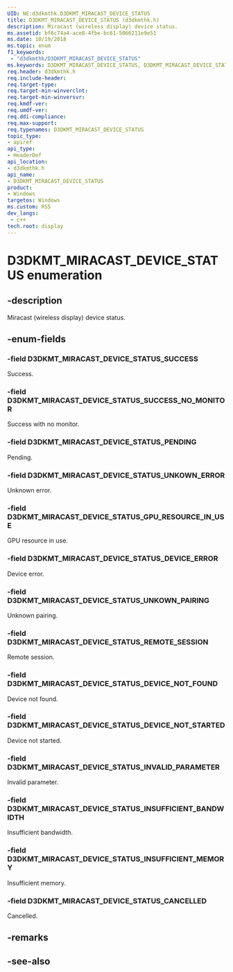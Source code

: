 ```yaml
---
UID: NE:d3dkmthk.D3DKMT_MIRACAST_DEVICE_STATUS
title: D3DKMT_MIRACAST_DEVICE_STATUS (d3dkmthk.h)
description: Miracast (wireless display) device status.
ms.assetid: bf6c74a4-ace8-4fbe-bc61-5066211e9e51
ms.date: 10/19/2018
ms.topic: enum
f1_keywords:
 - "d3dkmthk/D3DKMT_MIRACAST_DEVICE_STATUS"
ms.keywords: D3DKMT_MIRACAST_DEVICE_STATUS, D3DKMT_MIRACAST_DEVICE_STATUS, 
req.header: d3dkmthk.h
req.include-header:
req.target-type:
req.target-min-winverclnt:
req.target-min-winversvr:
req.kmdf-ver:
req.umdf-ver:
req.ddi-compliance:
req.max-support:
req.typenames: D3DKMT_MIRACAST_DEVICE_STATUS
topic_type: 
- apiref
api_type: 
- HeaderDef
api_location: 
- d3dkmthk.h
api_name: 
- D3DKMT_MIRACAST_DEVICE_STATUS
product:
- Windows
targetos: Windows
ms.custom: RS5
dev_langs:
 - c++
tech.root: display
---
```


# D3DKMT_MIRACAST_DEVICE_STATUS enumeration

## -description

Miracast (wireless display) device status.

## -enum-fields

### -field D3DKMT_MIRACAST_DEVICE_STATUS_SUCCESS 

Success.

### -field D3DKMT_MIRACAST_DEVICE_STATUS_SUCCESS_NO_MONITOR 

Success with no monitor.

### -field D3DKMT_MIRACAST_DEVICE_STATUS_PENDING 

Pending.

### -field D3DKMT_MIRACAST_DEVICE_STATUS_UNKOWN_ERROR 

Unknown error.

### -field D3DKMT_MIRACAST_DEVICE_STATUS_GPU_RESOURCE_IN_USE 

GPU resource in use.

### -field D3DKMT_MIRACAST_DEVICE_STATUS_DEVICE_ERROR 

Device error.

### -field D3DKMT_MIRACAST_DEVICE_STATUS_UNKOWN_PAIRING 

Unknown pairing.

### -field D3DKMT_MIRACAST_DEVICE_STATUS_REMOTE_SESSION 

Remote session.

### -field D3DKMT_MIRACAST_DEVICE_STATUS_DEVICE_NOT_FOUND 

Device not found.

### -field D3DKMT_MIRACAST_DEVICE_STATUS_DEVICE_NOT_STARTED 

Device not started.

### -field D3DKMT_MIRACAST_DEVICE_STATUS_INVALID_PARAMETER 

Invalid parameter.

### -field D3DKMT_MIRACAST_DEVICE_STATUS_INSUFFICIENT_BANDWIDTH 

Insufficient bandwidth.

### -field D3DKMT_MIRACAST_DEVICE_STATUS_INSUFFICIENT_MEMORY 

Insufficient memory.

### -field D3DKMT_MIRACAST_DEVICE_STATUS_CANCELLED 

Cancelled.

## -remarks

## -see-also
